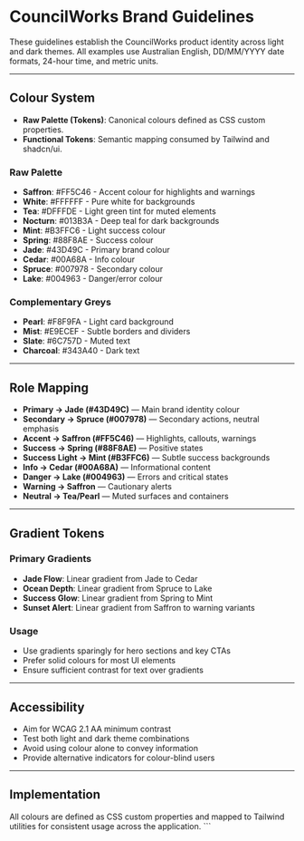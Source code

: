 # CouncilWorks Brand Guidelines

These guidelines establish the CouncilWorks product identity across light and dark themes. All examples use Australian English, DD/MM/YYYY date formats, 24-hour time, and metric units.

---

## Colour System

- **Raw Palette (Tokens)**: Canonical colours defined as CSS custom properties.
- **Functional Tokens**: Semantic mapping consumed by Tailwind and shadcn/ui.

### Raw Palette
- **Saffron**: #FF5C46 - Accent colour for highlights and warnings
- **White**: #FFFFFF - Pure white for backgrounds
- **Tea**: #DFFFDE - Light green tint for muted elements
- **Nocturn**: #013B3A - Deep teal for dark backgrounds
- **Mint**: #B3FFC6 - Light success colour
- **Spring**: #88F8AE - Success colour
- **Jade**: #43D49C - Primary brand colour
- **Cedar**: #00A68A - Info colour
- **Spruce**: #007978 - Secondary colour
- **Lake**: #004963 - Danger/error colour

### Complementary Greys
- **Pearl**: #F8F9FA - Light card background
- **Mist**: #E9ECEF - Subtle borders and dividers
- **Slate**: #6C757D - Muted text
- **Charcoal**: #343A40 - Dark text

---

## Role Mapping

- **Primary → Jade (#43D49C)** — Main brand identity colour
- **Secondary → Spruce (#007978)** — Secondary actions, neutral emphasis
- **Accent → Saffron (#FF5C46)** — Highlights, callouts, warnings
- **Success → Spring (#88F8AE)** — Positive states
- **Success Light → Mint (#B3FFC6)** — Subtle success backgrounds
- **Info → Cedar (#00A68A)** — Informational content
- **Danger → Lake (#004963)** — Errors and critical states
- **Warning → Saffron** — Cautionary alerts
- **Neutral → Tea/Pearl** — Muted surfaces and containers

---

## Gradient Tokens

### Primary Gradients
- **Jade Flow**: Linear gradient from Jade to Cedar
- **Ocean Depth**: Linear gradient from Spruce to Lake
- **Success Glow**: Linear gradient from Spring to Mint
- **Sunset Alert**: Linear gradient from Saffron to warning variants

### Usage
- Use gradients sparingly for hero sections and key CTAs
- Prefer solid colours for most UI elements
- Ensure sufficient contrast for text over gradients

---

## Accessibility

- Aim for WCAG 2.1 AA minimum contrast
- Test both light and dark theme combinations
- Avoid using colour alone to convey information
- Provide alternative indicators for colour-blind users

---

## Implementation

All colours are defined as CSS custom properties and mapped to Tailwind utilities for consistent usage across the application.
\`\`\`

```css file="" isHidden
